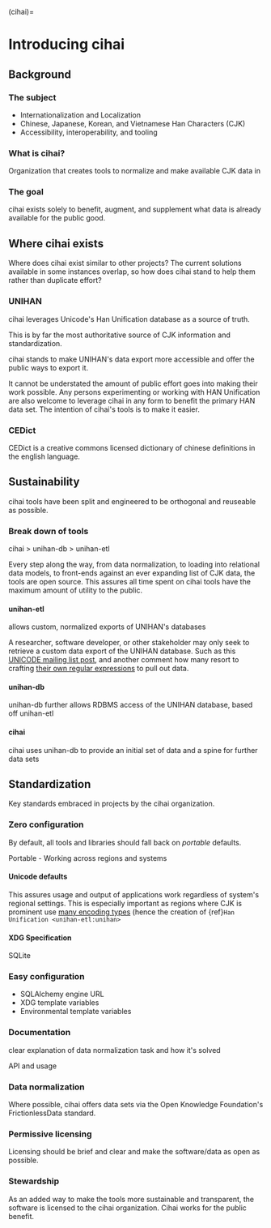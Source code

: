 (cihai)=

# Introducing cihai

## Background

### The subject

- Internationalization and Localization
- Chinese, Japanese, Korean, and Vietnamese Han Characters (CJK)
- Accessibility, interoperability, and tooling

### What is cihai?

Organization that creates tools to normalize and make available CJK data
in

### The goal

cihai exists solely to benefit, augment, and supplement what data is
already available for the public good.

## Where cihai exists

Where does cihai exist similar to other projects? The current solutions
available in some instances overlap, so how does cihai stand to help them
rather than duplicate effort?

### UNIHAN

cihai leverages Unicode's Han Unification database as a source of truth.

This is by far the most authoritative source of CJK information and
standardization.

cihai stands to make UNIHAN's data export more accessible and offer the
public ways to export it.

It cannot be understated the amount of public effort goes into making their work
possible. Any persons experimenting or working with HAN Unification are
also welcome to leverage cihai in any form to benefit the primary HAN data
set. The intention of cihai's tools is to make it easier.

### CEDict

CEDict is a creative commons licensed dictionary of chinese definitions in
the english language.

## Sustainability

cihai tools have been split and engineered to be orthogonal and reuseable
as possible.

### Break down of tools

cihai > unihan-db > unihan-etl

Every step along the way, from data normalization, to loading into
relational data models, to front-ends against an ever expanding list of
CJK data, the tools are open source. This assures all time spent on cihai
tools have the maximum amount of utility to the public.

#### unihan-etl

allows custom, normalized exports of UNIHAN's databases

A researcher, software developer, or other stakeholder may only seek to
retrieve a custom data export of the UNIHAN database. Such as this [UNICODE
mailing list post][unicode mailing list post], and another comment how many resort to crafting
[their own regular expressions][their own regular expressions] to pull out data.

[unicode mailing list post]: http://unicode.org/mail-arch/unicode-ml/y2004-m04/0255.html
[their own regular expressions]: http://www.unicode.org/mail-arch/unicode-ml/y2017-m05/0186.html

#### unihan-db

unihan-db further allows RDBMS access of the UNIHAN database, based off
unihan-etl

#### cihai

cihai uses unihan-db to provide an initial set of data and a spine for
further data sets

## Standardization

Key standards embraced in projects by the cihai organization.

### Zero configuration

By default, all tools and libraries should fall back on _portable_ defaults.

Portable - Working across regions and systems

#### Unicode defaults

This assures usage and output of applications work regardless of system's
regional settings. This is especially important as regions where CJK is
prominent use [many encoding types][many encoding types] (hence the creation of {ref}`Han Unification <unihan-etl:unihan>`

[many encoding types]: https://en.wikipedia.org/wiki/Chinese_character_encoding

#### XDG Specification

SQLite

### Easy configuration

- SQLAlchemy engine URL
- XDG template variables
- Environmental template variables

### Documentation

clear explanation of data normalization task and how it's solved

API and usage

### Data normalization

Where possible, cihai offers data sets via the Open Knowledge Foundation's
FrictionlessData standard.

### Permissive licensing

Licensing should be brief and clear and make the software/data as open as
possible.

### Stewardship

As an added way to make the tools more sustainable and transparent, the
software is licensed to the cihai organization. Cihai works for the public
benefit.
